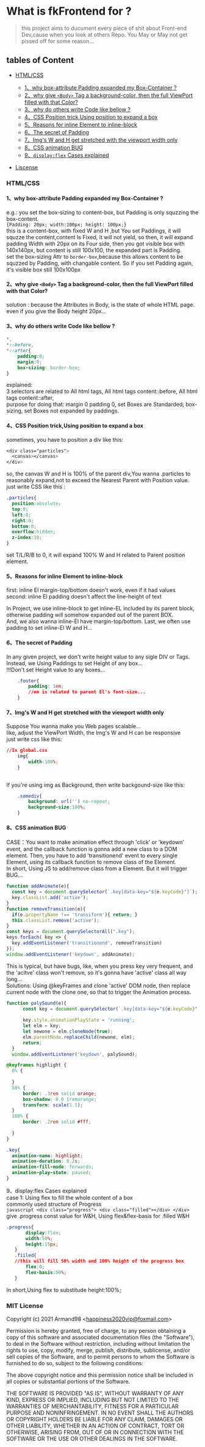 # What is fkFrontend for ?
> this project aims to ducument every piece of shit about Front-end Dev,cause when you look at others Repo. You May or May not get pissed off for some reason...

## tables of Content
- [HTML/CSS](#HTML-CSS) 
    - [1、why box-attribute Padding expanded my Box-Container ?](#box-attr)  
    - [2、why give `<Body>` Tag a background-color, then the full ViewPort filled with that Color?](#static2)  
    - [3、why do others write Code like bellow ?](#static3)
    - [4、CSS Position trick,Using position to expand a box ](#static4)
    - [5、Reasons for inline Element to inline-block](#static5)
    - [6、The secret of Padding ](#static6)
    - [7、Img's W and H get stretched with the viewport width only](#static7)
    - [8、CSS animation BUG](#static8)
    - [9、`display:flex` Cases explained](#static9)
    
  
    
- [Liscense](#liscense)

<a name="HTML-CSS"></a>
### HTML/CSS

<a name="box-attr"></a>
#### 1、why box-attribute Padding expanded my Box-Container ?  
e.g.: you set the box-sizing to content-box, but Padding is only squzzing the box-content.   
`{Padding: 20px; width:100px; height: 100px;}`   
    this is a content-box, with fixed W and H ,but You set Paddings, it will squzze the content,content Is Fixed, it will not yield, so then, it will expand padding Width with 20px on its Four side, then you got visible box with 140x140px, but content is still 100x100, the expanded part is Padding.  
    set the box-sizing Attr to `border-box`,because this allows content to be squzzed by Padding, with changable content. So if you set Padding again, it's visible box still 100x100px
    
<a name="static2"></a>
#### 2、why give `<Body>` Tag a background-color, then the full ViewPort filled with that Color?  
solution : because the Attributes in Body, is the state of whole HTML page.   
even if you give the Body height 20px...

<a name="static3"></a>
#### 3、why do others write Code like bellow ?
```css
*,
*::before,
*::after{
    padding:0;
    margin:0;
    box-sizing: border-box;
}
```
explained:  
3 selectors are related to All html tags, All html tags content::before, All html tags content::after,  
purpose for doing that: margin 0 padding 0, set Boxes are Standarded; box-sizing, set Boxes not expanded by paddings.

<a name="static4"></a>
#### 4、CSS Position trick,Using position to expand a box  
  sometimes, you have to position a div like this:  
  ```css
<div class="particles">
    <canvas></canvas>
</div>
  ```
  so, the canvas W and H is 100% of the parent div,You wanna .particles to reasonably expand,not to exceed the Nearest Parent with Position value.  
  just write CSS like this :
  ```css
  .particles{
    position:absolute;
    top:0;
    left:0;
    right:0;
    bottom:0;
    overflow:hidden;
    z-index:10;
  }
  ```
  set T/L/R/B to 0, it will expand 100% W and H related to Parent position element.

<a name="static5"></a>
#### 5、Reasons for inline Element to inline-block
first: inline El margin-top/bottom doesn't work, even if it had values  
second: inline El padding doesn't affect the line-height of text  

In Project, we use inline-block to get inline-EL included by its parent block, otherwise padding will somehow expanded out of the parent BOX.  
And, we also wanna inline-El have margin-top/bottom. 
Last, we often use padding to set inline-El W and H...

<a name="static6"></a>
#### 6、The secret of Padding
In any given project, we don't write height value to any sigle DIV or Tags.  
Instead, we Using Paddings to set Height of any box...  
!!!Don't set Height value to any boxes...  
```css
    .footer{
        padding: 1em;
        //em is related to parent El's font-size...
    }
```

<a name="static7"></a>
#### 7、Img's W and H get stretched with the viewport width only
Suppose You wanna make you Web pages scalable...  
like, adjust the ViewPort Width, the Img's W and H can be responsive  
just write css like this:  
```css
//In global.css
    img{
        width:100%;
    }
    
```
If you're using img as Background, then write backgound-size like this:
```css
    .somediv{
        background: url('') no-repeat;
        background-size:100%;
    }
```
<a name="static8"></a>
#### 8、CSS animation BUG
  CASE：You want to make animation effect through 'click' or 'keydown' event, and the callback function is gonna add a new class to a DOM element. Then, you have to add 'transitionend' event to every single Element, using its callback function to remove class of the Element.  
  In short, Using JS to add/remove class from a Element. But it will trigger BUG...  
  ```js
  function addAnimate(e){
    const key = document.querySelector(`.key[data-key="${e.keyCode}"]`);
    key.classList.add('active');
  }
  function removeTransition(e){
    if(e.propertyName !== 'transiform'){ return; }
    this.classList.remove('active');
  }
  const keys = document.querySelectorAll(".key");
  keys.forEach( key => {
    key.addEventListener('transitionend', removeTransition)
  });
  window.addEventListener('keydown', addAnimate);
  ```
  This is typical, but have bugs, like, when you press key very frequent, and the 'acitve' class won't remove, so it's gonna have 'active' class all way long...  
  Solutions: Using @keyFrames and clone 'active' DOM node, then replace current node with the clone one, so that to trigger the Animation process.  
  ```js
  function palySound(e){ 
        const key = document.querySelector(`.key[data-key="${e.keyCode}"]`); 
         
        key.style.animationPlayState = 'running';
        let elm = key;
        let newone = elm.cloneNode(true);
        elm.parentNode.replaceChild(newone, elm); 
        return;
    } 
    window.addEventListener('keydown', palySound); 
  ```
  ```css
  @keyframes highlight {
    0% { 
         
    }
    50% {
        border: .3rem solid orange;
        box-shadow: 0 0 1remorange;
        transform: scale(1.1);
    }
    100% {
        border: .2rem solid #fff;
         
    }
  }
  
.key{  
    animation-name: highlight;
    animation-duration: 0.2s;
    animation-fill-mode: forwards;
    animation-play-state: paused;
 }
  ```
<a name="static9"></a>
9、display:flex Cases explained  
case 1: Using flex to fill the whole content of a box    
commonly used structure of Progress  
`javascript
       <div class="progress">
            <div class="filled"></div>
       </div>
 `  
 give .progress const value for W&H, Using flex&flex-basis for .filled W&H      
 ```css  
 .progress{
        display:flex;
        width:50%;
        height:15px;
    }
    .fiiled{
    //this will fill 50% width and 100% height of the progress box
        flex:0;
        flex-basis:50%;
    }  
 ```  
 In short,Using flex to substitude height:100%;
     

<a name="liscense"></a>
### MIT License

Copyright (c) 2021 Armand98  &lt;happiness2020vip@foxmail.com&gt; 

Permission is hereby granted, free of charge, to any person obtaining a copy
of this software and associated documentation files (the "Software"), to deal
in the Software without restriction, including without limitation the rights
to use, copy, modify, merge, publish, distribute, sublicense, and/or sell
copies of the Software, and to permit persons to whom the Software is
furnished to do so, subject to the following conditions:

The above copyright notice and this permission notice shall be included in all
copies or substantial portions of the Software.

THE SOFTWARE IS PROVIDED "AS IS", WITHOUT WARRANTY OF ANY KIND, EXPRESS OR
IMPLIED, INCLUDING BUT NOT LIMITED TO THE WARRANTIES OF MERCHANTABILITY,
FITNESS FOR A PARTICULAR PURPOSE AND NONINFRINGEMENT. IN NO EVENT SHALL THE
AUTHORS OR COPYRIGHT HOLDERS BE LIABLE FOR ANY CLAIM, DAMAGES OR OTHER
LIABILITY, WHETHER IN AN ACTION OF CONTRACT, TORT OR OTHERWISE, ARISING FROM,
OUT OF OR IN CONNECTION WITH THE SOFTWARE OR THE USE OR OTHER DEALINGS IN THE
SOFTWARE.

